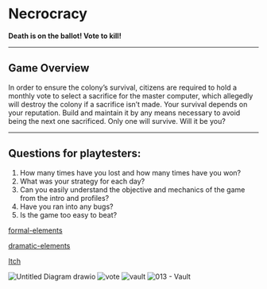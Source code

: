 # Necrocracy

**Death is on the ballot! Vote to kill!**

---

## Game Overview

In order to ensure the colony’s survival, citizens are required to hold a monthly vote to select a sacrifice for the master computer, which allegedly will destroy the colony if a sacrifice isn’t made. Your survival depends on your reputation. Build and maintain it by any means necessary to avoid being the next one sacrificed. Only one will survive. Will it be you?

---
## Questions for playtesters:
1) How many times have you lost and how many times have you won?
2) What was your strategy for each day?
3) Can you easily understand the objective and mechanics of the game from the intro and profiles?
4) Have you ran into any bugs?
5) Is the game too easy to beat?
   
[formal-elements](https://github.com/Gamedev-Projects-2025/Necrocracy/blob/main/formal-elements.md)

[dramatic-elements](https://github.com/Gamedev-Projects-2025/Necrocracy/blob/main/dramatic-elements.md)

[Itch](https://necrocracy.itch.io/necrocracy-enter-the-ballot)

![Untitled Diagram drawio](https://github.com/user-attachments/assets/5038a68e-a56f-412b-8d69-e83820bf753b)
![vote](https://github.com/user-attachments/assets/8a491e2f-a35a-44d5-887d-50a59091e901)
![vault](https://github.com/user-attachments/assets/7cf529f4-fc91-4650-a01b-bbb158bd9b32)
![013 - Vault](https://github.com/user-attachments/assets/16199b94-3fbe-4390-b212-48e203174fc9)



